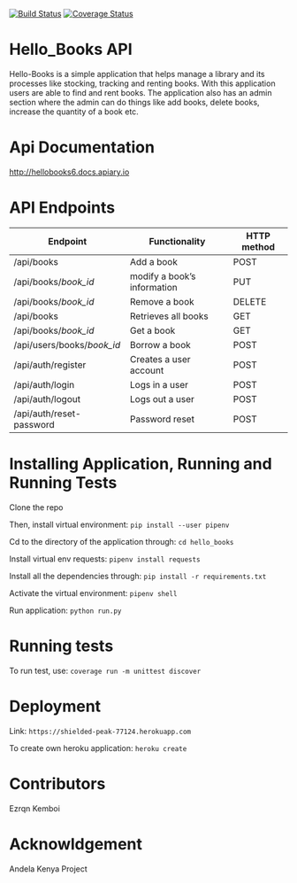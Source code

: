 [![Build Status](https://travis-ci.org/ezrqnkemboi/hello_books.svg?branch=master)](https://travis-ci.org/ezrqnkemboi/hello_books) 
[![Coverage Status](https://coveralls.io/repos/github/ezrqnkemboi/hello_books/badge.svg?branch=master)](https://coveralls.io/github/ezrqnkemboi/hello_books?branch=master) 

# Hello_Books API    

Hello-Books is a simple application that helps manage a library and its processes like stocking, tracking and renting books. With this application users are able to find and rent books. The application also has an admin section where the admin can do things like add books, delete books, increase the quantity of a book etc.

# Api Documentation

   http://hellobooks6.docs.apiary.io
   
# API Endpoints
|Endpoint                  | Functionality              |HTTP method 
|--------------------------|----------------------------|-------------
|/api/books                |Add a book                  |POST        
|/api/books/*book_id*       |modify a book’s information |PUT
|/api/books/*book_id*      |Remove a book               |DELETE
|/api/books                |Retrieves all books         |GET
|/api/books/*book_id*       |Get a book                  |GET
|/api/users/books/*book_id* |Borrow a book               |POST
|/api/auth/register        |Creates a user account      |POST
|/api/auth/login           |Logs in a user              |POST
|/api/auth/logout          |Logs out a user             |POST
|/api/auth/reset-password  |Password reset              |POST

   
# Installing Application, Running and Running Tests

   Clone the repo
   
   Then, install virtual environment: `pip install --user pipenv`
   
   Cd to the directory of the application through: `cd hello_books`
   
   Install virtual env requests: `pipenv install requests`
   
   Install all the dependencies through: `pip install -r requirements.txt`
   
   Activate the virtual environment: `pipenv shell`
   
   Run application: `python run.py`
   
# Running tests
   
   To run test, use: `coverage run -m unittest discover`
    
# Deployment
   Link: `https://shielded-peak-77124.herokuapp.com`
   
   To create own heroku application: `heroku create`

# Contributors
   Ezrqn Kemboi
# Acknowldgement
   Andela Kenya Project

